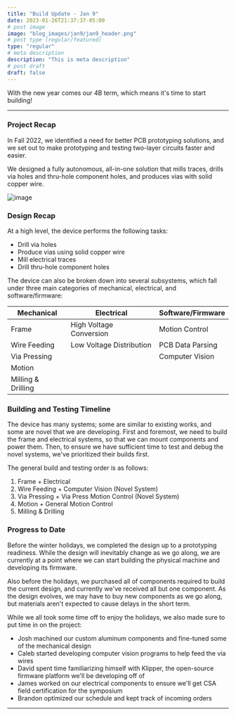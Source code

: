```yaml
---
title: "Build Update - Jan 9"
date: 2023-01-26T21:37:37-05:00
# post image
image: "blog_images/jan9/jan9_header.png"
# post type (regular/featured)
type: "regular"
# meta description
description: "This is meta description"
# post draft
draft: false
---
```


With the new year comes our 4B term, which means it's time to start building!

<hr>

### Project Recap

In Fall 2022, we identified a need for better PCB prototyping solutions, and we set out to make prototyping and testing two-layer circuits faster and easier.

We designed a fully autonomous, all-in-one solution that mills traces, drills via holes and thru-hole component holes, and produces vias with solid copper wire.

![image](../../blog_images/jan13/cad_render_23_01_26.png)

### Design Recap

At a high level, the device performs the following tasks:

* Drill via holes
* Produce vias using solid copper wire
* Mill electrical traces
* Drill thru-hole component holes

The device can also be broken down into several subsystems, which fall under three main categories of mechanical, electrical, and software/firmware:

| Mechanical          | Electrical                | Software/Firmware |
| ------------------- |-------------------------- | ----------------- |
| Frame               | High Voltage Conversion   | Motion Control    |
| Wire Feeding        | Low Voltage Distribution  | PCB Data Parsing  |
| Via Pressing        |                           | Computer Vision   |
| Motion              |                           |                   |
| Milling & Drilling  |                           |                   |

### Building and Testing Timeline

The device has many systems; some are similar to existing works, and some are novel that we are developing. First and foremost, we need to build the frame and electrical systems, so that we can mount components and power them. Then, to ensure we have sufficient time to test and debug the novel systems, we've prioritized their builds first.

The general build and testing order is as follows:

1. Frame + Electrical
2. Wire Feeding + Computer Vision (Novel System)
3. Via Pressing + Via Press Motion Control (Novel System)
4. Motion + General Motion Control
5. Milling & Drilling

### Progress to Date

Before the winter holidays, we completed the design up to a prototyping readiness. While the design will inevitably change as we go along, we are currently at a point where we can start building the physical machine and developing its firmware.

Also before the holidays, we purchased all of components required to build the current design, and currently we've received all but one component. As the design evolves, we may have to buy new components as we go along, but materials aren't expected to cause delays in the short term.

While we all took some time off to enjoy the holidays, we also made sure to put time in on the project:

* Josh machined our custom aluminum components and fine-tuned some of the mechanical design
* Caleb started developing computer vision programs to help feed the via wires
* David spent time familiarizing himself with Klipper, the open-source firmware platform we'll be developing off of
* James worked on our electrical components to ensure we'll get CSA field certification for the symposium
* Brandon optimized our schedule and kept track of incoming orders

<hr>
